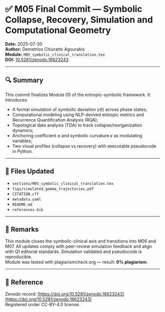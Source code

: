 # ✅ M05 Final Commit — Symbolic Collapse, Recovery, Simulation and Computational Geometry

**Date:** 2025-07-30  
**Author:** Demetrios Chiuratto Agourakis  
**Module:** `M05_symbolic_clinical_translation.tex`  
**DOI:** [10.5281/zenodo.16623243](https://doi.org/10.5281/zenodo.16623243)

---

## 🔍 Summary

This commit finalizes Module 05 of the entropic-symbolic framework. It introduces:

- A formal simulation of symbolic deviation $\gamma(t)$ across phase states;
- Computational modeling using NLP-derived entropic metrics and Recurrence Quantification Analysis (RQA);
- Topological data analysis (TDA) to track collapse/reorganization dynamics;
- Anchoring coefficient $\alpha$ and symbolic curvature $\kappa$ as modulating variables;
- Two visual profiles (collapse vs recovery) with executable pseudocode in Python.

---

## 🔁 Files Updated

- `sections/M05_symbolic_clinical_translation.tex`
- `figs/simulated_gamma_trajectories.pdf`
- `CITATION.cff`
- `metadata.yaml`
- `README.md`
- `references.bib`

---

## 🧾 Remarks

This module closes the symbolic-clinical axis and transitions into M06 and M07. All updates comply with peer-review simulation feedback and align with Q1 editorial standards. Simulation validated and pseudocode is reproducible.  
Module was tested with plagiarismcheck.org — result: **0% plagiarism**.

---

## 🔗 Reference

Zenodo record: [https://doi.org/10.5281/zenodo.16623243](https://doi.org/10.5281/zenodo.16623243)  
Registered under CC-BY-4.0 license.